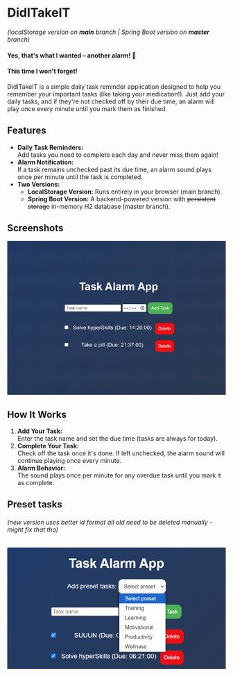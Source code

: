 # DidITakeIT
*(localStorage version on **main** branch | Spring Boot version on **master** branch)*

#### Yes, that's what I wanted – another alarm! 🤣
#### This time I won't forget!

DidITakeIT is a simple daily task reminder application designed to help you remember your important tasks (like taking your medication!). Just add your daily tasks, and if they're not checked off by their due time, an alarm will play once every minute until you mark them as finished.

## Features

- **Daily Task Reminders:**  
  Add tasks you need to complete each day and never miss them again!
- **Alarm Notification:**  
  If a task remains unchecked past its due time, an alarm sound plays once per minute until the task is completed.
- **Two Versions:**
    - **LocalStorage Version:** Runs entirely in your browser (main branch).
    - **Spring Boot Version:** A backend-powered version with ~~persistent storage~~ in-memory H2 database (master branch).

## Screenshots

![img_1.png](img_1.png)

## How It Works

1. **Add Your Task:**  
   Enter the task name and set the due time (tasks are always for today).
2. **Complete Your Task:**  
   Check off the task once it's done. If left unchecked, the alarm sound will continue playing once every minute.
3. **Alarm Behavior:**  
   The sound plays once per minute for any overdue task until you mark it as complete.

## Preset tasks
###### (new version uses better id format all old need to be deleted manually - might fix that tho)
![img.png](img.png)
